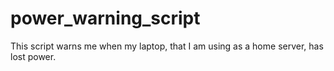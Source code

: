 # power_warning_script
This script warns me when my laptop, that I am using as a home server, has lost power.
